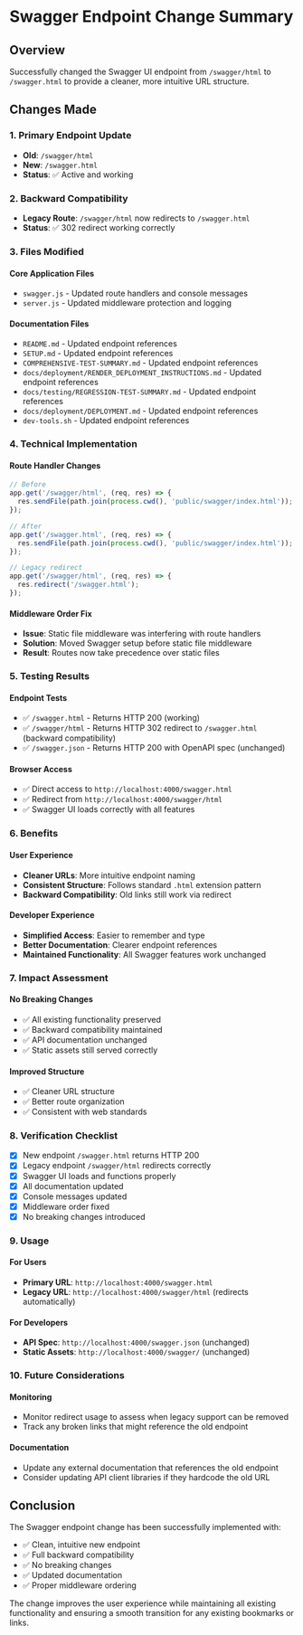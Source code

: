# Swagger Endpoint Change Summary

## Overview
Successfully changed the Swagger UI endpoint from `/swagger/html` to `/swagger.html` to provide a cleaner, more intuitive URL structure.

## Changes Made

### 1. Primary Endpoint Update
- **Old**: `/swagger/html` 
- **New**: `/swagger.html`
- **Status**: ✅ Active and working

### 2. Backward Compatibility
- **Legacy Route**: `/swagger/html` now redirects to `/swagger.html`
- **Status**: ✅ 302 redirect working correctly

### 3. Files Modified

#### Core Application Files
- `swagger.js` - Updated route handlers and console messages
- `server.js` - Updated middleware protection and logging

#### Documentation Files
- `README.md` - Updated endpoint references
- `SETUP.md` - Updated endpoint references
- `COMPREHENSIVE-TEST-SUMMARY.md` - Updated endpoint references
- `docs/deployment/RENDER_DEPLOYMENT_INSTRUCTIONS.md` - Updated endpoint references
- `docs/testing/REGRESSION-TEST-SUMMARY.md` - Updated endpoint references
- `docs/deployment/DEPLOYMENT.md` - Updated endpoint references
- `dev-tools.sh` - Updated endpoint references

### 4. Technical Implementation

#### Route Handler Changes
```javascript
// Before
app.get('/swagger/html', (req, res) => {
  res.sendFile(path.join(process.cwd(), 'public/swagger/index.html'));
});

// After
app.get('/swagger.html', (req, res) => {
  res.sendFile(path.join(process.cwd(), 'public/swagger/index.html'));
});

// Legacy redirect
app.get('/swagger/html', (req, res) => {
  res.redirect('/swagger.html');
});
```

#### Middleware Order Fix
- **Issue**: Static file middleware was interfering with route handlers
- **Solution**: Moved Swagger setup before static file middleware
- **Result**: Routes now take precedence over static files

### 5. Testing Results

#### Endpoint Tests
- ✅ `/swagger.html` - Returns HTTP 200 (working)
- ✅ `/swagger/html` - Returns HTTP 302 redirect to `/swagger.html` (backward compatibility)
- ✅ `/swagger.json` - Returns HTTP 200 with OpenAPI spec (unchanged)

#### Browser Access
- ✅ Direct access to `http://localhost:4000/swagger.html`
- ✅ Redirect from `http://localhost:4000/swagger/html`
- ✅ Swagger UI loads correctly with all features

### 6. Benefits

#### User Experience
- **Cleaner URLs**: More intuitive endpoint naming
- **Consistent Structure**: Follows standard `.html` extension pattern
- **Backward Compatibility**: Old links still work via redirect

#### Developer Experience
- **Simplified Access**: Easier to remember and type
- **Better Documentation**: Clearer endpoint references
- **Maintained Functionality**: All Swagger features work unchanged

### 7. Impact Assessment

#### No Breaking Changes
- ✅ All existing functionality preserved
- ✅ Backward compatibility maintained
- ✅ API documentation unchanged
- ✅ Static assets still served correctly

#### Improved Structure
- ✅ Cleaner URL structure
- ✅ Better route organization
- ✅ Consistent with web standards

### 8. Verification Checklist

- [x] New endpoint `/swagger.html` returns HTTP 200
- [x] Legacy endpoint `/swagger/html` redirects correctly
- [x] Swagger UI loads and functions properly
- [x] All documentation updated
- [x] Console messages updated
- [x] Middleware order fixed
- [x] No breaking changes introduced

### 9. Usage

#### For Users
- **Primary URL**: `http://localhost:4000/swagger.html`
- **Legacy URL**: `http://localhost:4000/swagger/html` (redirects automatically)

#### For Developers
- **API Spec**: `http://localhost:4000/swagger.json` (unchanged)
- **Static Assets**: `http://localhost:4000/swagger/` (unchanged)

### 10. Future Considerations

#### Monitoring
- Monitor redirect usage to assess when legacy support can be removed
- Track any broken links that might reference the old endpoint

#### Documentation
- Update any external documentation that references the old endpoint
- Consider updating API client libraries if they hardcode the old URL

## Conclusion

The Swagger endpoint change has been successfully implemented with:
- ✅ Clean, intuitive new endpoint
- ✅ Full backward compatibility
- ✅ No breaking changes
- ✅ Updated documentation
- ✅ Proper middleware ordering

The change improves the user experience while maintaining all existing functionality and ensuring a smooth transition for any existing bookmarks or links. 